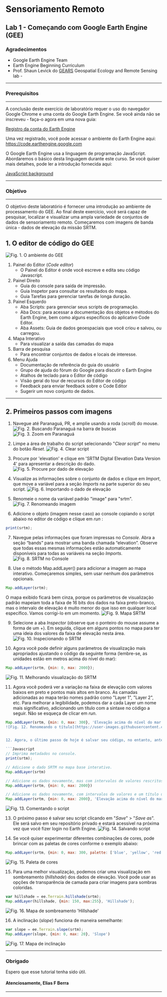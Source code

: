 
# Sensoriamento Remoto
Lab 1 - Começando com Google Earth Engine (GEE)
--------------

### Agradecimentos
- Google Earth Engine Team
- Earth Engine Beginning Curriculum
- Prof. Shaun Levick do [GEARS](https://www.gears-lab.com)  Geospatial Ecology and Remote Sensing lab - 

------

### Prerequisitos
-------------
A conclusão deste exercício de laboratório requer o uso do navegador Google Chrome e uma conta do Google Earth Engine. Se você ainda não se inscreveu - faça-o agora em uma nova guia:

[Registro da conta do Earth Engine](https://signup.earthengine.google.com/)

Uma vez registrado, você pode acessar o ambiente do Earth Engine aqui: https://code.earthengine.google.com

O Google Earth Engine usa a linguagem de programação JavaScript. Abordaremos o básico desta linguagem durante este curso. Se você quiser mais detalhes, pode ler a introdução fornecida aqui:

[JavaScript background](https://developers.google.com/earth-engine/tutorial\_js\_01)

------------------------------------------------------------------------

### Objetivo
---------
O objetivo deste laboratório é fornecer uma introdução ao ambiente de processamento do GEE. Ao final deste exercício, você será capaz de pesquisar, localizar e visualizar uma ampla variedade de conjuntos de dados de sensoriamento remoto. Começaremos com imagens de banda única - dados de elevação da missão SRTM.


## 1. O editor de código do GEE

![Fig. 1. O ambiente do GEE](https://github.com/geospatialeco/GEARS/blob/master/gee_editor.png)

1. Painel do Editor (_Code editor_)
	- O Painel do Editor é onde você escreve e edita seu código Javascript.
2. Painel Direito
	- Guia do console para saída de impressão.
	- Guia Inspetor para consultar os resultados do mapa.
	- Guia Tarefas para gerenciar tarefas de longa duração.
3. Painel Esquerdo
	- Aba Scripts: para gerenciar seus scripts de programação.
	- Aba Docs: para acessar a documentação dos objetos e métodos do Earth Engine, bem como alguns específicos do aplicativo Code Editor.
	- Aba Assets: Guia de dados geoespaciais que você criou e salvou, ou carregou.
4. Mapa Interativo
	- Para visualizar a saída das camadas do mapa
5. Barra de pesquisa
	- Para encontrar conjuntos de dados e locais de interesse.
6. Menu Ajuda
	- Documentação de referência do guia do usuário
	- Grupo de ajuda do fórum do Google para discutir o Earth Engine
	- Atalhos de teclado para o Editor de código
	- Visão geral do tour de recursos do Editor de código
	- Feedback para enviar feedback sobre o Code Editor
	- Sugerir um novo conjunto de dados.
---------


## 2. Primeiros passos com imagens

1. Navegue até Paranaguá, PR, e amplie usando a roda (_scroll_) do mouse.
![Fig. 2. Buscando Paranaguá na barra de buscas](https://user-images.githubusercontent.com/41900626/170104019-299b4d6f-7f92-45c7-8c9e-061c298de02e.png)
![Fig. 3. Zoom em Paranaguá](https://user-images.githubusercontent.com/41900626/170104512-6f226fa6-e6cd-4a4a-87ef-8c86b9f532b6.png)


2. Limpe a área de trabalho do script selecionando "_Clear script_" no menu do botão _Reset_.
![Fig. 4. Clear script](https://user-images.githubusercontent.com/41900626/170105037-c3ab0b65-e636-435a-9bf8-77e70edc7a59.png)


3. Procure por 'elevation' e clique em 'SRTM Digital Elevation Data Version 4' para apresentar a descrição do dado.
![Fig. 5. Procure por dado de elevação](https://user-images.githubusercontent.com/41900626/170119458-246c6372-4a70-43f1-a750-d30b33b02633.png)



4. Visualize as informações sobre o conjunto de dados e clique em _Import_, que move a variável para a seção _Imports_ na parte superior do seu script.
![Fig. 6. Importando o dado de elevação](https://user-images.githubusercontent.com/41900626/170119723-c6cfe967-6ae0-4538-acde-13732b7aa6db.png)



5. Renomeie o nome da variável padrão "image" para "srtm".
![Fig. 7. Renomeando imagem](https://user-images.githubusercontent.com/41900626/170119833-b7dc0a2f-40f5-4645-b130-fbd11131266e.png)



6. Adicione o objeto (imagem nesse caso) ao console copiando o script abaixo no editor de código e clique em _run_ :
```JavaScript
print(srtm);
```

7. Navegue pelas informações que foram impressas no _Console_. Abra a seção “bands” para mostrar uma banda chamada “elevation”. Observe que todas essas mesmas informações estão automaticamente disponíveis para todas as variáveis na seção _Imports_.
![Fig. 8. SRTM no _Console_](https://user-images.githubusercontent.com/41900626/170120016-fd9c8243-b4b4-4a49-bb79-6654923b233f.png)



8. Use o método Map.addLayer() para adicionar a imagem ao mapa interativo. Começaremos simples, sem usar nenhum dos parâmetros opcionais.
```JavaScript
Map.addLayer(srtm);
```
O mapa exibido ficará bem cinza, porque os parâmetros de visualização padrão mapeiam toda a faixa de 16 bits dos dados na faixa preto-branco, mas o intervalo de elevação é muito menor do que isso em qualquer local específico. Vamos corrigi-lo em um momento.
![Fig. 9. Mapa SRTM](https://user-images.githubusercontent.com/41900626/170120188-8dacbe1b-f839-4cb6-a452-1926bd4b66d2.png)



9. Selecione a aba _Inspector_ (observe que o ponteiro do mouse assume a forma de um +). Em seguida, clique em alguns pontos no mapa para ter uma ideia dos valores da faixa de elevação nesta área.
![Fig. 10. Inspecionando o SRTM](https://user-images.githubusercontent.com/41900626/170120421-15e4fe4f-b1fe-4a2d-86ea-53eede22ba1c.png)


10. Agora você pode definir alguns parâmetros de visualização mais apropriados ajustando o código da seguinte forma (lembre-se, as unidades estão em metros acima do nível do mar):
```JavaScript
Map.addLayer(srtm, {min: 0, max: 2000});
```
![Fig. 11. Melhorando visualização do SRTM](https://user-images.githubusercontent.com/41900626/170120679-3ea69a9b-bd1c-46cf-a1ef-c7b2af8a47fc.png)


11. Agora você poderá ver a variação na faixa de elevação com valores baixos em preto e pontos mais altos em branco. As camadas adicionadas ao mapa terão nomes padrão como "Layer 1", "Layer 2", etc. Para melhorar a legibilidade, podemos dar a cada Layer um nome mais significativo, adicionando um título com a sintaxe no código a seguir. Não se esqueça de clicar em _run_.

```JavaScript
Map.addLayer(srtm, {min: 0, max: 300}, 'Elevação acima do nível do mar');```
![Fig. 12. Renomeando o título](https://user-images.githubusercontent.com/41900626/170122633-90a47204-6aec-4f7c-a23f-b451200d1e4f.png)


12. Agora, o último passo de hoje é salvar seu código, no entanto, antes de fazer isso, é uma boa prática adicionar algumas linhas de comentário ao seu código, lembrando-o do que você fez e por quê. Nós os adicionamos com duas barras //:

```Javascript
// Imprima metadados no console. 
print(srtm);

// Adicione o dado SRTM no mapa base interativo.
Map.addLayer(srtm)

// Adicione os dados novamente, mas com intervalos de valores rescritos para melhor visualização.
Map.addLayer(srtm, {min: 0, max: 2000})

// Adicione os dados novamente, com intervalos de valores e um título útil para a guia Layer
Map.addLayer(srtm, {min: 0, max: 2000}, 'Elevação acima do nível do mar');
```
![Fig. 13. Comentando o script](https://user-images.githubusercontent.com/41900626/170123437-f64ad028-ab99-48eb-95f3-5ea255b790d0.png)



13. O próximo passo é salvar seu script clicando em "_Save_" > "_Save as_". Ele será salvo em seu repositório privado e estará acessível na próxima vez que você fizer login no Earth Engine.
![Fig. 14. Salvando script](https://user-images.githubusercontent.com/41900626/170123987-def5648f-f2e9-42eb-842a-5d4804973e98.png)



14. Se você quiser experimentar diferentes combinações de cores, pode brincar com as paletas de cores conforme o exemplo abaixo:
```Javascript
Map.addLayer(srtm, {min: 0, max: 300, palette: ['blue', 'yellow', 'red']}, 'Elevação acima do nível do mar');
```
![Fig. 15. Paleta de cores](https://user-images.githubusercontent.com/41900626/170124951-9cb41e1b-468a-423b-9184-678084d71714.png)


15. Para uma melhor visualização, podemos criar uma visualização em sombreamento (_hillshade_) dos dados de elevação. Você pode usar as opções de transparência de camada para criar imagens para sombras coloridas.
```JavaScript
var hillshade = ee.Terrain.hillshade(srtm);
Map.addLayer(hillshade, {min: 150, max:255}, 'Hillshade');
```
![Fig. 16. Mapa de sombreamento '_Hillshade_'](https://user-images.githubusercontent.com/41900626/170126914-a1fc7be9-d9d4-4ca9-ac22-0ce05a04dffc.png)


16. A inclinação (_slope_) funciona de maneira semelhante:
```javascript
var slope = ee.Terrain.slope(srtm);
Map.addLayer(slope, {min: 0, max: 20}, 'Slope')
```
![Fig. 17. Mapa de inclinação](https://user-images.githubusercontent.com/41900626/170127593-80bbb245-c86d-4f11-959e-cc259d186cd4.png)


-------
### Obrigado
Espero que esse tutorial tenha sido útil.  


#### Atenciosamente, Elias F Berra
------
